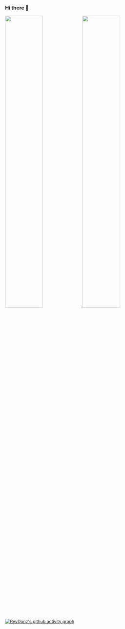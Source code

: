 ### Hi there 👋

<p align="left">
  <a href="https://abhigyantrips.dev/">
  <img width="49.5%" src="https://github-readme-stats.vercel.app/api?username=revdonz&show_icons=true&theme=nord&hide_border=true" />
    <img width="49.5%" src="https://github-readme-streak-stats.herokuapp.com/?user=revdonz&theme=nord&hide_border=true" />
  </a>
</p>

<br/>

[![RevDonz's github activity graph](https://activity-graph.herokuapp.com/graph?username=revdonz&theme=nord&hide_border=true)](https://github.com/revdonz/github-readme-activity-graph)

<!--
**RevDonz/RevDonz** is a ✨ _special_ ✨ repository because its `README.md` (this file) appears on your GitHub profile.

Here are some ideas to get you started:

- 🔭 I’m currently working on ...
- 🌱 I’m currently learning ...
- 👯 I’m looking to collaborate on ...
- 🤔 I’m looking for help with ...
- 💬 Ask me about ...
- 📫 How to reach me: ...
- 😄 Pronouns: ...
- ⚡ Fun fact: ...
-->
